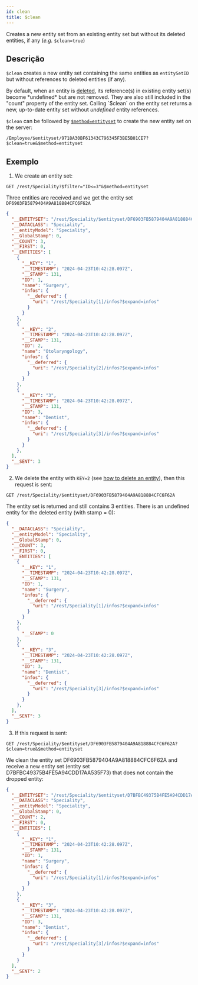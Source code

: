```yaml
---
id: clean
title: $clean
---
```


Creates a new entity set from an existing entity set but without its deleted entities, if any (*e.g.* `$clean=true`)

## Descrição

`$clean` creates a new entity set containing the same entities as `entitySetID` but without references to deleted entities (if any).

By default, when an entity is [deleted]($method.md#methoddelete), its reference(s) in existing entity set(s) become *undefined* but are not removed. They are also still included in the "count" property of the entity set. Calling `$clean` on the entity set returns a new, up-to-date entity set without *undefined* entity references.

`$clean` can be followed by [`$method=entityset`]($method.md#methodentityset) to create the new entity set on the server:

`/Employee/$entityset/9718A30BF61343C796345F3BE5B01CE7?$clean=true&$method=entityset`

## Exemplo

1. We create an entity set:

`GET /rest/Speciality?$filter="ID<=3"&$method=entityset`

Three entities are received and we get the entity set `DF6903FB5879404A9A818884CFC6F62A`

```json
{
  "__ENTITYSET": "/rest/Speciality/$entityset/DF6903FB5879404A9A818884CFC6F62A",
  "__DATACLASS": "Speciality",
  "__entityModel": "Speciality",
  "__GlobalStamp": 0,
  "__COUNT": 3,
  "__FIRST": 0,
  "__ENTITIES": [
    {
      "__KEY": "1",
      "__TIMESTAMP": "2024-04-23T10:42:28.097Z",
      "__STAMP": 131,
      "ID": 1,
      "name": "Surgery",
      "infos": {
        "__deferred": {
          "uri": "/rest/Speciality[1]/infos?$expand=infos"
        }
      }
    },
    {
      "__KEY": "2",
      "__TIMESTAMP": "2024-04-23T10:42:28.097Z",
      "__STAMP": 131,
      "ID": 2,
      "name": "Otolaryngology",
      "infos": {
        "__deferred": {
          "uri": "/rest/Speciality[2]/infos?$expand=infos"
        }
      }
    },
    {
      "__KEY": "3",
      "__TIMESTAMP": "2024-04-23T10:42:28.097Z",
      "__STAMP": 131,
      "ID": 3,
      "name": "Dentist",
      "infos": {
        "__deferred": {
          "uri": "/rest/Speciality[3]/infos?$expand=infos"
        }
      }
    },
  ],
  "__SENT": 3
}
```

2. We delete the entity with `KEY=2` (see [how to delete an entity]($method.md#methoddelete)), then this request is sent:

`GET /rest/Speciality/$entityset/DF6903FB5879404A9A818884CFC6F62A`

The entity set is returned and still contains 3 entities. There is an undefined entity for the deleted entity (with stamp = 0):

```json
{
  "__DATACLASS": "Speciality",
  "__entityModel": "Speciality",
  "__GlobalStamp": 0,
  "__COUNT": 3,
  "__FIRST": 0,
  "__ENTITIES": [
    {
      "__KEY": "1",
      "__TIMESTAMP": "2024-04-23T10:42:28.097Z",
      "__STAMP": 131,
      "ID": 1,
      "name": "Surgery",
      "infos": {
        "__deferred": {
          "uri": "/rest/Speciality[1]/infos?$expand=infos"
        }
      }
    },
    {
      "__STAMP": 0
    },
    {
      "__KEY": "3",
      "__TIMESTAMP": "2024-04-23T10:42:28.097Z",
      "__STAMP": 131,
      "ID": 3,
      "name": "Dentist",
      "infos": {
        "__deferred": {
          "uri": "/rest/Speciality[3]/infos?$expand=infos"
        }
      }
    },
  ],
  "__SENT": 3
}
```

3. If this request is sent:

`GET /rest/Speciality/$entityset/DF6903FB5879404A9A818884CFC6F62A?$clean=true&$method=entityset`

We clean the entity set DF6903FB5879404A9A818884CFC6F62A and receive a new entity set (entity set D7BFBC49375B4FE5A94CDD17AA535F73) that does not contain the dropped entity:

```json
{
  "__ENTITYSET": "/rest/Speciality/$entityset/D7BFBC49375B4FE5A94CDD17AA535F73",
  "__DATACLASS": "Speciality",
  "__entityModel": "Speciality",
  "__GlobalStamp": 0,
  "__COUNT": 2,
  "__FIRST": 0,
  "__ENTITIES": [
    {
      "__KEY": "1",
      "__TIMESTAMP": "2024-04-23T10:42:28.097Z",
      "__STAMP": 131,
      "ID": 1,
      "name": "Surgery",
      "infos": {
        "__deferred": {
          "uri": "/rest/Speciality[1]/infos?$expand=infos"
        }
      }
    },
    {
      "__KEY": "3",
      "__TIMESTAMP": "2024-04-23T10:42:28.097Z",
      "__STAMP": 131,
      "ID": 3,
      "name": "Dentist",
      "infos": {
        "__deferred": {
          "uri": "/rest/Speciality[3]/infos?$expand=infos"
        }
      }
    }
  ],
  "__SENT": 2
}
```

